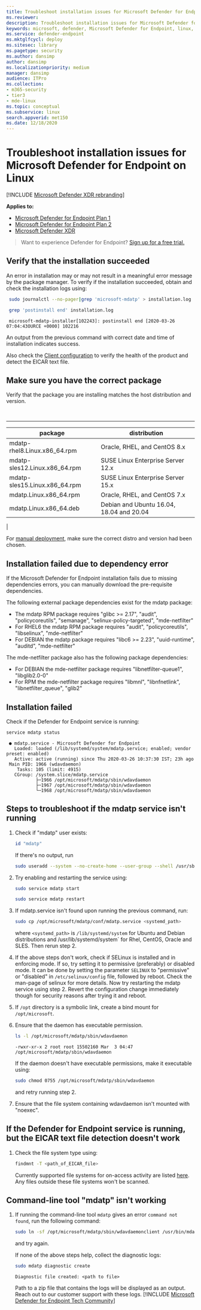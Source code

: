```yaml
---
title: Troubleshoot installation issues for Microsoft Defender for Endpoint on Linux
ms.reviewer:
description: Troubleshoot installation issues for Microsoft Defender for Endpoint on Linux
keywords: microsoft, defender, Microsoft Defender for Endpoint, linux, installation
ms.service: defender-endpoint
ms.mktglfcycl: deploy
ms.sitesec: library
ms.pagetype: security
ms.author: dansimp
author: dansimp
ms.localizationpriority: medium
manager: dansimp
audience: ITPro
ms.collection: 
- m365-security
- tier3
- mde-linux
ms.topic: conceptual
ms.subservice: linux
search.appverid: met150
ms.date: 12/18/2020
---
```


# Troubleshoot installation issues for Microsoft Defender for Endpoint on Linux

[!INCLUDE [Microsoft Defender XDR rebranding](../../includes/microsoft-defender.md)]

**Applies to:**

- [Microsoft Defender for Endpoint Plan 1](https://go.microsoft.com/fwlink/p/?linkid=2154037)
- [Microsoft Defender for Endpoint Plan 2](https://go.microsoft.com/fwlink/p/?linkid=2154037)
- [Microsoft Defender XDR](https://go.microsoft.com/fwlink/?linkid=2118804)

> Want to experience Defender for Endpoint? [Sign up for a free trial.](https://signup.microsoft.com/create-account/signup?products=7f379fee-c4f9-4278-b0a1-e4c8c2fcdf7e&ru=https://aka.ms/MDEp2OpenTrial?ocid=docs-wdatp-investigateip-abovefoldlink)

## Verify that the installation succeeded

An error in installation may or may not result in a meaningful error message by the package manager. To verify if the installation succeeded, obtain and check the installation logs using:

```bash
 sudo journalctl --no-pager|grep 'microsoft-mdatp' > installation.log
```

```bash
 grep 'postinstall end' installation.log
```

```Output
 microsoft-mdatp-installer[102243]: postinstall end [2020-03-26 07:04:43OURCE +0000] 102216
```

An output from the previous command with correct date and time of installation indicates success.

Also check the [Client configuration](linux-install-manually.md#client-configuration) to verify the health of the product and detect the EICAR text file.

## Make sure you have the correct package

Verify that the package you are installing matches the host distribution and version.

<br>

****

|package|distribution|
|---|---|
|mdatp-rhel8.Linux.x86_64.rpm|Oracle, RHEL, and CentOS 8.x|
|mdatp-sles12.Linux.x86_64.rpm|SUSE Linux Enterprise Server 12.x|
|mdatp-sles15.Linux.x86_64.rpm|SUSE Linux Enterprise Server 15.x|
|mdatp.Linux.x86_64.rpm|Oracle, RHEL, and CentOS 7.x|
|mdatp.Linux.x86_64.deb|Debian and Ubuntu 16.04, 18.04 and 20.04|
|

For [manual deployment](linux-install-manually.md), make sure the correct distro and version had been chosen.

## Installation failed due to dependency error

If the Microsoft Defender for Endpoint installation fails due to missing dependencies errors, you can manually download the pre-requisite dependencies. 

The following external package dependencies exist for the mdatp package:

- The mdatp RPM package requires "glibc >= 2.17", "audit", "policycoreutils", "semanage", "selinux-policy-targeted", "mde-netfilter" 
- For RHEL6 the mdatp RPM package requires "audit", "policycoreutils", "libselinux", "mde-netfilter" 
- For DEBIAN the mdatp package requires "libc6 >= 2.23", "uuid-runtime", "auditd", "mde-netfilter" 

The mde-netfilter package also has the following package dependencies:

- For DEBIAN the mde-netfilter package requires "libnetfilter-queue1", "libglib2.0-0"  
- For RPM the mde-netfilter package requires "libmnl", "libnfnetlink", "libnetfilter_queue", "glib2" 

## Installation failed

Check if the Defender for Endpoint service is running:

```bash
service mdatp status
```

```Output
 ● mdatp.service - Microsoft Defender for Endpoint
   Loaded: loaded (/lib/systemd/system/mdatp.service; enabled; vendor preset: enabled)
   Active: active (running) since Thu 2020-03-26 10:37:30 IST; 23h ago
 Main PID: 1966 (wdavdaemon)
    Tasks: 105 (limit: 4915)
   CGroup: /system.slice/mdatp.service
           ├─1966 /opt/microsoft/mdatp/sbin/wdavdaemon
           ├─1967 /opt/microsoft/mdatp/sbin/wdavdaemon
           └─1968 /opt/microsoft/mdatp/sbin/wdavdaemon
 ```

## Steps to troubleshoot if the mdatp service isn't running

1. Check if "mdatp" user exists:

    ```bash
    id "mdatp"
    ```

    If there's no output, run

    ```bash
    sudo useradd --system --no-create-home --user-group --shell /usr/sbin/nologin mdatp
    ```

2. Try enabling and restarting the service using:

    ```bash
    sudo service mdatp start
    ```

    ```bash
    sudo service mdatp restart
    ```

3. If mdatp.service isn't found upon running the previous command, run:

    ```bash
    sudo cp /opt/microsoft/mdatp/conf/mdatp.service <systemd_path> 
    ```

    where `<systemd_path>` is `/lib/systemd/system` for Ubuntu and Debian distributions and /usr/lib/systemd/system` for Rhel, CentOS, Oracle and SLES. Then rerun step 2.

4. If the above steps don't work, check if SELinux is installed and in enforcing mode. If so, try setting it to permissive (preferably) or disabled mode. It can be done by setting the parameter `SELINUX` to "permissive" or "disabled" in `/etc/selinux/config` file, followed by reboot. Check the man-page of selinux for more details.
Now try restarting the mdatp service using step 2. Revert the configuration change immediately though for security reasons after trying it and reboot.

5. If `/opt` directory is a symbolic link, create a bind mount for `/opt/microsoft`.

6. Ensure that the daemon has executable permission.

    ```bash
    ls -l /opt/microsoft/mdatp/sbin/wdavdaemon
    ```

    ```Output
    -rwxr-xr-x 2 root root 15502160 Mar  3 04:47 /opt/microsoft/mdatp/sbin/wdavdaemon
    ```

    If the daemon doesn't have executable permissions, make it executable using:

    ```bash
    sudo chmod 0755 /opt/microsoft/mdatp/sbin/wdavdaemon
    ```

    and retry running step 2.

7. Ensure that the file system containing wdavdaemon isn't mounted with "noexec".

## If the Defender for Endpoint service is running, but the EICAR text file detection doesn't work

1. Check the file system type using:

    ```bash
    findmnt -T <path_of_EICAR_file>
    ```

    Currently supported file systems for on-access activity are listed [here](microsoft-defender-endpoint-linux.md#system-requirements). Any files outside these file systems won't be scanned.

## Command-line tool "mdatp" isn't working

1. If running the command-line tool `mdatp` gives an error `command not found`, run the following command:

    ```bash
    sudo ln -sf /opt/microsoft/mdatp/sbin/wdavdaemonclient /usr/bin/mdatp
    ```

    and try again.

    If none of the above steps help, collect the diagnostic logs:

    ```bash
    sudo mdatp diagnostic create
    ```

    ```Output
    Diagnostic file created: <path to file>
    ```

    Path to a zip file that contains the logs will be displayed as an output. Reach out to our customer support with these logs.
[!INCLUDE [Microsoft Defender for Endpoint Tech Community](../../includes/defender-mde-techcommunity.md)]
